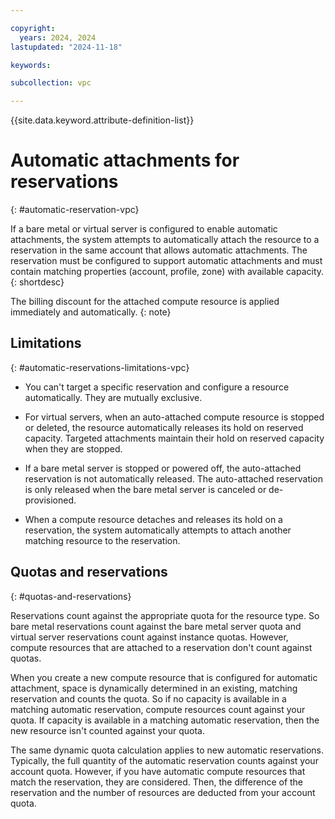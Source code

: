 ```yaml
---

copyright:
  years: 2024, 2024
lastupdated: "2024-11-18"

keywords:

subcollection: vpc

---
```


{{site.data.keyword.attribute-definition-list}}

# Automatic attachments for reservations
{: #automatic-reservation-vpc}

If a bare metal or virtual server is configured to enable automatic attachments, the system attempts to automatically attach the resource to a reservation in the same account that allows automatic attachments. The reservation must be configured to support automatic attachments and must contain matching properties (account, profile, zone) with available capacity.
{: shortdesc}

The billing discount for the attached compute resource is applied immediately and automatically.
{: note}

## Limitations
{: #automatic-reservations-limitations-vpc}

* You can't target a specific reservation and configure a resource automatically. They are mutually exclusive.

* For virtual servers, when an auto-attached compute resource is stopped or deleted, the resource automatically releases its hold on reserved capacity. Targeted attachments maintain their hold on reserved capacity when they are stopped.

* If a bare metal server is stopped or powered off, the auto-attached reservation is not automatically released. The auto-attached reservation is only released when the bare metal server is canceled or de-provisioned.

* When a compute resource detaches and releases its hold on a reservation, the system automatically attempts to attach another matching resource to the reservation.

## Quotas and reservations
{: #quotas-and-reservations}

Reservations count against the appropriate quota for the resource type. So bare metal reservations count against the bare metal server quota and virtual server reservations count against instance quotas. However, compute resources that are attached to a reservation don't count against quotas.

When you create a new compute resource that is configured for automatic attachment, space is dynamically determined in an existing, matching reservation and counts the quota. So if no capacity is available in a matching automatic reservation, compute resources count against your quota. If capacity is available in a matching automatic reservation, then the new resource isn't counted against your quota.

The same dynamic quota calculation applies to new automatic reservations. Typically, the full quantity of the automatic reservation counts against your account quota. However, if you have automatic compute resources that match the reservation, they are considered. Then, the difference of the reservation and the number of resources are deducted from your account quota.
